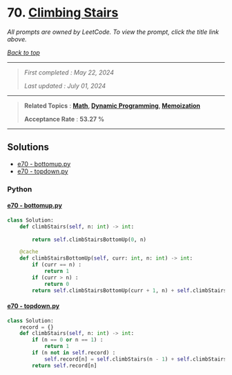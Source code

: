 # 70. [Climbing Stairs](<https://leetcode.com/problems/climbing-stairs>)

*All prompts are owned by LeetCode. To view the prompt, click the title link above.*

*[Back to top](<../README.md>)*

------

> *First completed : May 22, 2024*
>
> *Last updated : July 01, 2024*

------

> **Related Topics** : **[Math](<by_topic/Math.md>), [Dynamic Programming](<by_topic/Dynamic Programming.md>), [Memoization](<by_topic/Memoization.md>)**
>
> **Acceptance Rate** : **53.27 %**

------

## Solutions

- [e70 - bottomup.py](<../my-submissions/e70 - bottomup.py>)
- [e70 - topdown.py](<../my-submissions/e70 - topdown.py>)
### Python
#### [e70 - bottomup.py](<../my-submissions/e70 - bottomup.py>)
```Python
class Solution:
    def climbStairs(self, n: int) -> int:
        
        return self.climbStairsBottomUp(0, n)

    @cache
    def climbStairsBottomUp(self, curr: int, n: int) -> int:
        if (curr == n) :
            return 1
        if (curr > n) :
            return 0
        return self.climbStairsBottomUp(curr + 1, n) + self.climbStairsBottomUp(curr + 2, n)
```

#### [e70 - topdown.py](<../my-submissions/e70 - topdown.py>)
```Python
class Solution:
    record = {}
    def climbStairs(self, n: int) -> int:
        if (n == 0 or n == 1) :
            return 1
        if (n not in self.record) :
            self.record[n] = self.climbStairs(n - 1) + self.climbStairs(n - 2)
        return self.record[n]

```


